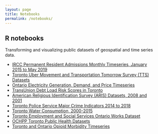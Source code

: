 ```yaml
---
layout: page
title: Notebooks
permalink: /notebooks/
---
```


## R notebooks

Transforming and visualizing public datasets of geospatial and time series data.

- [IRCC Permanent Resident Admissions Monthly Timeseries, January 2015 to May 2019](/Rnotebooks/IRCC.nb.html)
- [Toronto Uber Movement and Transportation Tomorrow Survey (TTS) Datasets](/Rnotebooks/TTS.nb.html)
- [Ontario Electricity Generation, Demand, and Price Timeseries](/Rnotebooks/IESO.nb.html)
- [TransUnion Debt Load Risk Scores in Toronto](/Rnotebooks/TransUnion.nb.html)
- [American Religious Identification Survey (ARIS) Datasets, 2008 and 2001](/Rnotebooks/ARIS.nb.html)
- [Toronto Police Service Major Crime Indicators 2014 to 2018](/Rnotebooks/MCI.nb.html)
- [Toronto Water Consumption, 2000-2015](/Rnotebooks/Toronto_Water.nb.html)
- [Toronto Employment and Social Services Ontario Works Dataset](/Rnotebooks/TESS_OW.nb.html)
- [OCHPP Toronto Public Health Datasets](/Rnotebooks/OCHPP.nb.html)
- [Toronto and Ontario Opioid Morbidity Timeseries](/Rnotebooks/Opioid_Timeseries.nb.html)

<!--
[R notebooks](/Rnotebooks)
-->